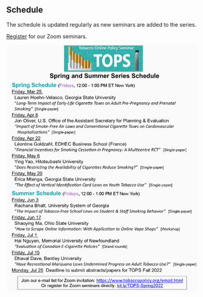 ## Schedule

The schedule is updated regularly as new seminars are added to the series. 

[Register](https://gsu-edu.zoom.us/webinar/register/WN_QBxCQ1owTFumB3iTSzPAjA) for our Zoom seminars.

![Schedule](2022.springsummer.png)
